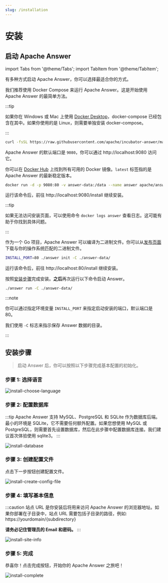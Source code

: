 ```yaml
---
slug: /installation
---
```


# 安装

## 启动 Apache Answer

import Tabs from '@theme/Tabs';
import TabItem from '@theme/TabItem';

有多种方式启动 Apache Answer，你可以选择最适合你的方式。

<Tabs>
  <TabItem value="docker-compose" label="Docker compose" default>

我们推荐使用 Docker Compose 来运行 Apache Answer。这是开始使用 Apache Answer 的最简单方法。

:::tip

如果你在 Windows 或 Mac 上使用 [Docker Desktop](https://www.docker.com/products/docker-desktop)，docker-compose 已经包含在其中。如果你使用的是 Linux，则需要单独安装 docker-compose。

:::

```bash
curl -fsSL https://raw.githubusercontent.com/apache/incubator-answer/main/docker-compose.yaml | docker compose -p answer -f - up
```

Apache Answer 的默认端口是 `9080`，你可以通过 http://localhost:9080 访问它。

  </TabItem>
  <TabItem value="docker" label="Docker">

你可以在 [Docker Hub](https://hub.docker.com/r/apache/answer/tags) 上找到所有可用的 Docker 镜像。`latest` 标签指的是 Apache Answer 的最新稳定版本。

```bash
docker run -d -p 9080:80 -v answer-data:/data --name answer apache/answer:latest
```

运行该命令后，前往 http://localhost:9080/install 继续安装。

:::tip

如果无法访问安装页面，可以使用命令 `docker logs answer` 查看日志。这可能有助于你找到具体问题。

:::

  </TabItem>
  <TabItem value="binary" label="Binary">

作为一个 Go 项目，Apache Answer 可以编译为二进制文件。你可以从[发布页面](https://github.com/apache/incubator-answer/releases)下载与你的操作系统匹配的二进制文件。

```bash
INSTALL_PORT=80 ./answer init -C ./answer-data/
```

运行该命令后，前往 http://localhost:80/install 继续安装。

按照[安装步骤](#install-steps)完成安装。**之后**再次运行以下命令启动 Answer。

```bash
./answer run -C ./answer-data/
```

:::note

你可以通过指定环境变量 `INSTALL_PORT` 来指定启动安装的端口，默认端口是 80。

我们使用 `-C` 标志来指示保存 Answer 数据的目录。

:::

  </TabItem>
</Tabs>

## 安装步骤

> 启动 Answer 后，你可以按照以下步骤完成基本配置的初始化。

### 步骤 1: 选择语言

![install-choose-language](/img/docs/install-choose-language.png)

### 步骤 2: 配置数据库

:::tip
Apache Answer 支持 MySQL、PostgreSQL 和 SQLite 作为数据库后端。最小的环境是 SQLite，它不需要任何额外配置。如果您想使用 MySQL 或 PostgreSQL，则需要首先设置数据库，然后在此步骤中配置数据库连接。我们建议首次体验使用 sqlite3。
:::

![install-database](/img/docs/install-database.png)

### 步骤 3: 创建配置文件

点击下一步按钮创建配置文件。

![install-create-config-file](/img/docs/install-create-config-file.png)

### 步骤 4: 填写基本信息

:::caution
站点 URL 是你安装后将用来访问 Apache Answer 的浏览器地址。如果你部署在子目录中，站点 URL 需要包括子目录的路径，例如: https://yourdomain/{subdirectory}

**请务必记住管理员的 Email 和密码。**
:::

![install-site-info](/img/docs/install-site-info.png)

### 步骤 5: 完成

恭喜你！点击完成按钮，开始你的 Apache Answer 之旅吧！

![install-complete](/img/docs/install-complete.png)
